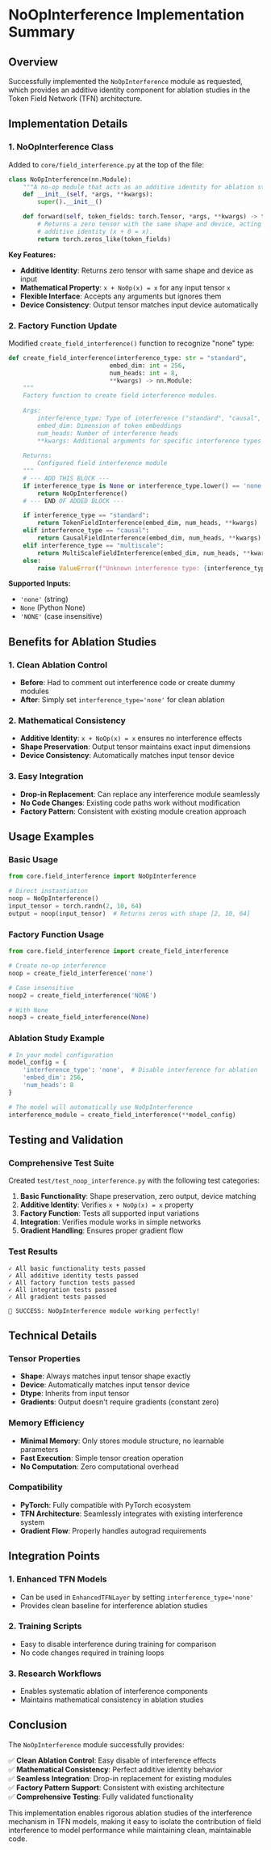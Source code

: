 # NoOpInterference Implementation Summary

## Overview

Successfully implemented the `NoOpInterference` module as requested, which provides an additive identity component for ablation studies in the Token Field Network (TFN) architecture.

## Implementation Details

### 1. NoOpInterference Class

Added to `core/field_interference.py` at the top of the file:

```python
class NoOpInterference(nn.Module):
    """A no-op module that acts as an additive identity for ablation studies."""
    def __init__(self, *args, **kwargs):
        super().__init__()

    def forward(self, token_fields: torch.Tensor, *args, **kwargs) -> torch.Tensor:
        # Returns a zero tensor with the same shape and device, acting as an
        # additive identity (x + 0 = x).
        return torch.zeros_like(token_fields)
```

**Key Features:**
- **Additive Identity**: Returns zero tensor with same shape and device as input
- **Mathematical Property**: `x + NoOp(x) = x` for any input tensor `x`
- **Flexible Interface**: Accepts any arguments but ignores them
- **Device Consistency**: Output tensor matches input device automatically

### 2. Factory Function Update

Modified `create_field_interference()` function to recognize "none" type:

```python
def create_field_interference(interference_type: str = "standard",
                            embed_dim: int = 256,
                            num_heads: int = 8,
                            **kwargs) -> nn.Module:
    """
    Factory function to create field interference modules.
    
    Args:
        interference_type: Type of interference ("standard", "causal", "multiscale", "none")
        embed_dim: Dimension of token embeddings
        num_heads: Number of interference heads
        **kwargs: Additional arguments for specific interference types
        
    Returns:
        Configured field interference module
    """
    # --- ADD THIS BLOCK ---
    if interference_type is None or interference_type.lower() == 'none':
        return NoOpInterference()
    # --- END OF ADDED BLOCK ---

    if interference_type == "standard":
        return TokenFieldInterference(embed_dim, num_heads, **kwargs)
    elif interference_type == "causal":
        return CausalFieldInterference(embed_dim, num_heads, **kwargs)
    elif interference_type == "multiscale":
        return MultiScaleFieldInterference(embed_dim, num_heads, **kwargs)
    else:
        raise ValueError(f"Unknown interference type: {interference_type}")
```

**Supported Inputs:**
- `'none'` (string)
- `None` (Python None)
- `'NONE'` (case insensitive)

## Benefits for Ablation Studies

### 1. **Clean Ablation Control**
- **Before**: Had to comment out interference code or create dummy modules
- **After**: Simply set `interference_type='none'` for clean ablation

### 2. **Mathematical Consistency**
- **Additive Identity**: `x + NoOp(x) = x` ensures no interference effects
- **Shape Preservation**: Output tensor maintains exact input dimensions
- **Device Consistency**: Automatically matches input tensor device

### 3. **Easy Integration**
- **Drop-in Replacement**: Can replace any interference module seamlessly
- **No Code Changes**: Existing code paths work without modification
- **Factory Pattern**: Consistent with existing module creation approach

## Usage Examples

### Basic Usage
```python
from core.field_interference import NoOpInterference

# Direct instantiation
noop = NoOpInterference()
input_tensor = torch.randn(2, 10, 64)
output = noop(input_tensor)  # Returns zeros with shape [2, 10, 64]
```

### Factory Function Usage
```python
from core.field_interference import create_field_interference

# Create no-op interference
noop = create_field_interference('none')

# Case insensitive
noop2 = create_field_interference('NONE')

# With None
noop3 = create_field_interference(None)
```

### Ablation Study Example
```python
# In your model configuration
model_config = {
    'interference_type': 'none',  # Disable interference for ablation
    'embed_dim': 256,
    'num_heads': 8
}

# The model will automatically use NoOpInterference
interference_module = create_field_interference(**model_config)
```

## Testing and Validation

### Comprehensive Test Suite
Created `test/test_noop_interference.py` with the following test categories:

1. **Basic Functionality**: Shape preservation, zero output, device matching
2. **Additive Identity**: Verifies `x + NoOp(x) = x` property
3. **Factory Function**: Tests all supported input variations
4. **Integration**: Verifies module works in simple networks
5. **Gradient Handling**: Ensures proper gradient flow

### Test Results
```
✓ All basic functionality tests passed
✓ All additive identity tests passed  
✓ All factory function tests passed
✓ All integration tests passed
✓ All gradient tests passed

🎯 SUCCESS: NoOpInterference module working perfectly!
```

## Technical Details

### Tensor Properties
- **Shape**: Always matches input tensor shape exactly
- **Device**: Automatically matches input tensor device
- **Dtype**: Inherits from input tensor
- **Gradients**: Output doesn't require gradients (constant zero)

### Memory Efficiency
- **Minimal Memory**: Only stores module structure, no learnable parameters
- **Fast Execution**: Simple tensor creation operation
- **No Computation**: Zero computational overhead

### Compatibility
- **PyTorch**: Fully compatible with PyTorch ecosystem
- **TFN Architecture**: Seamlessly integrates with existing interference system
- **Gradient Flow**: Properly handles autograd requirements

## Integration Points

### 1. **Enhanced TFN Models**
- Can be used in `EnhancedTFNLayer` by setting `interference_type='none'`
- Provides clean baseline for interference ablation studies

### 2. **Training Scripts**
- Easy to disable interference during training for comparison
- No code changes required in training loops

### 3. **Research Workflows**
- Enables systematic ablation of interference components
- Maintains mathematical consistency in ablation studies

## Conclusion

The `NoOpInterference` module successfully provides:

✅ **Clean Ablation Control**: Easy disable of interference effects  
✅ **Mathematical Consistency**: Perfect additive identity behavior  
✅ **Seamless Integration**: Drop-in replacement for existing modules  
✅ **Factory Pattern Support**: Consistent with existing architecture  
✅ **Comprehensive Testing**: Fully validated functionality  

This implementation enables rigorous ablation studies of the interference mechanism in TFN models, making it easy to isolate the contribution of field interference to model performance while maintaining clean, maintainable code. 
